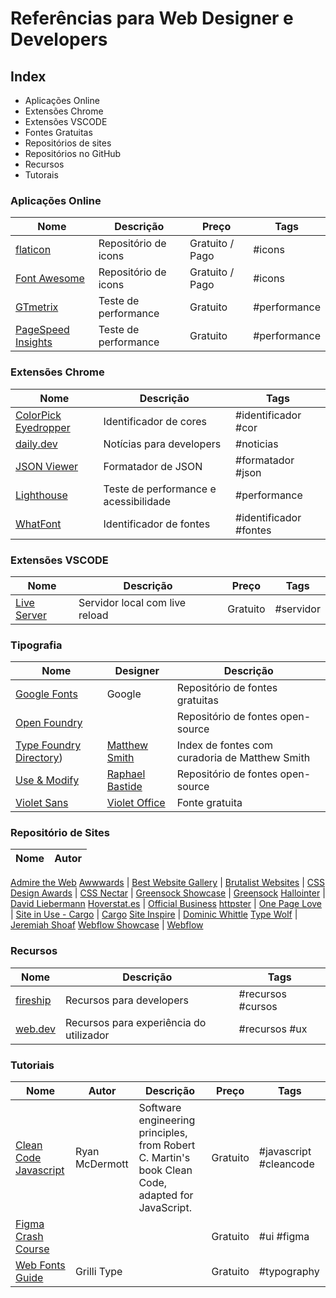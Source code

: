# Referências para Web Designer e Developers

## Index

- Aplicações Online
- Extensões Chrome
- Extensões VSCODE
- Fontes Gratuitas
- Repositórios de sites
- Repositórios no GitHub
- Recursos
- Tutorais

### Aplicações Online
Nome | Descrição | Preço | Tags
--- | ---  | --- | --- 
[flaticon](https://www.flaticon.com/) | Repositório de icons| Gratuito / Pago | #icons
[Font Awesome](https://fontawesome.com/) | Repositório de icons| Gratuito / Pago | #icons
[GTmetrix](https://gtmetrix.com/) | Teste de performance | Gratuito | #performance
[PageSpeed Insights](https://developers.google.com/speed/pagespeed/insights/?hl=pt-PT) | Teste de performance | Gratuito | #performance


### Extensões Chrome
Nome | Descrição | Tags
---  | --- | --- 
[ColorPick Eyedropper](https://chrome.google.com/webstore/detail/colorpick-eyedropper/ohcpnigalekghcmgcdcenkpelffpdolg) | Identificador de cores | #identificador #cor
[daily.dev](https://chrome.google.com/webstore/detail/dailydev-news-for-busy-de/jlmpjdjjbgclbocgajdjefcidcncaied) | Notícias para developers | #noticias
[JSON Viewer](https://chrome.google.com/webstore/detail/json-viewer/gbmdgpbipfallnflgajpaliibnhdgobh) | Formatador de JSON | #formatador #json
[Lighthouse](https://chrome.google.com/webstore/detail/lighthouse/blipmdconlkpinefehnmjammfjpmpbjk) | Teste de performance e acessibilidade | #performance
[WhatFont](https://chrome.google.com/webstore/detail/whatfont/jabopobgcpjmedljpbcaablpmlmfcogm) |  Identificador de fontes | #identificador #fontes

### Extensões VSCODE
Nome | Descrição | Preço | Tags
--- | ---  | --- | ---
[Live Server](https://marketplace.visualstudio.com/items?itemName=ritwickdey.LiveServer) | Servidor local com live reload  | Gratuito | #servidor


### Tipografia
Nome | Designer | Descrição
--- | --- | --- 
[Google Fonts](https://fonts.google.com/) | Google | Repositório de fontes gratuitas
[Open Foundry](https://open-foundry.com/) | | Repositório de fontes open-source
[Type Foundry Directory](https://typefoundry.directory/))| [Matthew Smith](https://matthewsmith.website/) | Index de fontes com curadoria de Matthew Smith
[Use & Modify](https://usemodify.com/) | [Raphael Bastide](https://raphaelbastide.com/) | Repositório de fontes open-source
[Violet Sans](https://github.com/violetoffice/violet_sans) | [Violet Office](https://violetoffice.com/) | Fonte gratuita


### Repositório de Sites
Nome | Autor
--- | --- 
[Admire the Web](https://www.admiretheweb.com/)
[Awwwards](https://www.awwwards.com/) |
[Best Website Gallery](https://bestwebsite.gallery/) |
[Brutalist Websites](https://brutalistwebsites.com/) |
[CSS Design Awards](https://cssdesignawards.com/) |
[CSS Nectar](https://cssnectar.com/) |
[Greensock Showcase](https://greensock.com/showcase/) | [Greensock](https://greensock.com/) 
[Hallointer](http://www.hallointer.net/) | [David Liebermann](http://davidliebermann.de/)
[Hoverstat.es](https://www.hoverstat.es/) | [Official Business](https://www.official.business/)
[httpster](https://httpster.net/) |
[One Page Love](https://onepagelove.com/) |
[Site in Use - Cargo](https://cargo.site/Selections) | [Cargo](https://cargo.site/)
[Site Inspire](https://www.siteinspire.com/) | [Dominic Whittle](https://twitter.com/dominicwhittle/)
[Type Wolf](https://www.typewolf.com/) | [Jeremiah Shoaf](https://www.jeremiahshoaf.com/)
[Webflow Showcase](https://webflow.com/discover/popular#recent) | [Webflow](https://webflow.com/)

### Recursos
Nome | Descrição | Tags
---  | --- | --- 
[fireship](https://fireship.io/)| Recursos para developers | #recursos #cursos 
[web.dev](https://web.dev/)| Recursos para experiência do utilizador | #recursos #ux 


### Tutoriais
Nome | Autor | Descrição | Preço | Tags
---  | --- | --- | --- | --- 
[Clean Code Javascript](https://github.com/ryanmcdermott/clean-code-javascript) | Ryan McDermott | Software engineering principles, from Robert C. Martin's book Clean Code, adapted for JavaScript. | Gratuito | #javascript #cleancode
[Figma Crash Course](https://www.figmacrashcourse.com/)| | | Gratuito | #ui #figma
[Web Fonts Guide](https://www.grillitype.com/blog/guides/using-grilli-type-web-fonts-guide)| Grilli Type | | Gratuito | #typography

